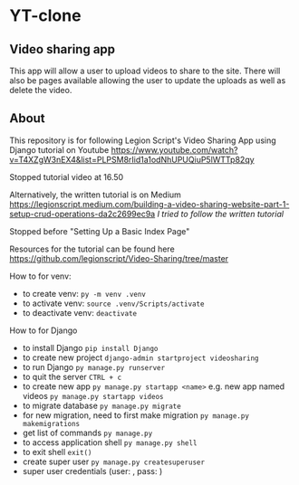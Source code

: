 # YT-clone

## Video sharing app

This app will allow a user to upload videos to share to the site. There will also be pages available allowing the user to update the uploads as well as delete the video.

## About

This repository is for following Legion Script's Video Sharing App using Django tutorial on Youtube https://www.youtube.com/watch?v=T4XZgW3nEX4&list=PLPSM8rIid1a1odNhUPUQiuP5lWTTp82qy

Stopped tutorial video at 16.50

Alternatively, the written tutorial is on Medium https://legionscript.medium.com/building-a-video-sharing-website-part-1-setup-crud-operations-da2c2699ec9a
_I tried to follow the written tutorial_

Stopped before "Setting Up a Basic Index Page"

Resources for the tutorial can be found here https://github.com/legionscript/Video-Sharing/tree/master

How to for venv:

- to create venv: `py -m venv .venv`
- to activate venv: `source .venv/Scripts/activate`
- to deactivate venv: `deactivate`

How to for Django

- to install Django `pip install Django`
- to create new project `django-admin startproject videosharing`
- to run Django `py manage.py runserver`
- to quit the server `CTRL + c`
- to create new app `py manage.py startapp <name>` e.g. new app named videos `py manage.py startapp videos`
- to migrate database `py manage.py migrate`
- for new migration, need to first make migration `py manage.py makemigrations`
- get list of commands `py manage.py`
- to access application shell `py manage.py shell`
- to exit shell `exit()`
- create super user `py manage.py createsuperuser`
- super user credentials (user: , pass: )

